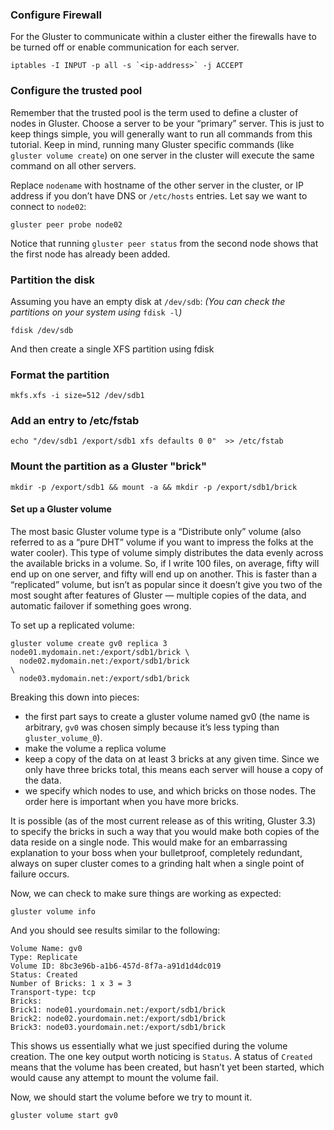 ### Configure Firewall

For the Gluster to communicate within a cluster either the firewalls
have to be turned off or enable communication for each server.


```{ .console .no-copy }
iptables -I INPUT -p all -s `<ip-address>` -j ACCEPT
```

### Configure the trusted pool

Remember that the trusted pool is the term used to define a cluster of
nodes in Gluster. Choose a server to be your “primary” server. This is
just to keep things simple, you will generally want to run all commands
from this tutorial. Keep in mind, running many Gluster specific commands
(like `gluster volume create`) on one server in the cluster will
execute the same command on all other servers.

Replace `nodename` with hostname of the other server in the cluster,
or IP address if you don’t have DNS or `/etc/hosts` entries.
Let say we want to connect to `node02`:

```console
gluster peer probe node02
```

Notice that running `gluster peer status` from the second node shows
that the first node has already been added.

### Partition the disk

Assuming you have an empty disk at `/dev/sdb`: _(You can check the partitions on your system using_ `fdisk -l`_)_

```console
fdisk /dev/sdb
```

And then create a single XFS partition using fdisk

### Format the partition

```console
mkfs.xfs -i size=512 /dev/sdb1
```

### Add an entry to /etc/fstab

```console
echo "/dev/sdb1 /export/sdb1 xfs defaults 0 0"  >> /etc/fstab
```

### Mount the partition as a Gluster "brick"

```console
mkdir -p /export/sdb1 && mount -a && mkdir -p /export/sdb1/brick
```

#### Set up a Gluster volume

The most basic Gluster volume type is a “Distribute only” volume (also
referred to as a “pure DHT” volume if you want to impress the folks at
the water cooler). This type of volume simply distributes the data
evenly across the available bricks in a volume. So, if I write 100
files, on average, fifty will end up on one server, and fifty will end
up on another. This is faster than a “replicated” volume, but isn’t as
popular since it doesn’t give you two of the most sought after features
of Gluster — multiple copies of the data, and automatic failover if
something goes wrong.

To set up a replicated volume:

```console
gluster volume create gv0 replica 3 node01.mydomain.net:/export/sdb1/brick \
  node02.mydomain.net:/export/sdb1/brick                                   \
  node03.mydomain.net:/export/sdb1/brick
```

Breaking this down into pieces:

- the first part says to create a gluster volume named gv0
  (the name is arbitrary, `gv0` was chosen simply because
  it’s less typing than `gluster_volume_0`).
- make the volume a replica volume
- keep a copy of the data on at least 3 bricks at any given time.
  Since we only have three bricks total, this
  means each server will house a copy of the data.
- we specify which nodes to use, and which bricks on those nodes. The order here is
  important when you have more bricks.

It is possible (as of the most current release as of this writing, Gluster 3.3)
to specify the bricks in such a way that you would make both copies of the data reside on a
single node. This would make for an embarrassing explanation to your
boss when your bulletproof, completely redundant, always on super
cluster comes to a grinding halt when a single point of failure occurs.

Now, we can check to make sure things are working as expected:

```console
gluster volume info
```

And you should see results similar to the following:

```{ .text .no-copy }
Volume Name: gv0
Type: Replicate
Volume ID: 8bc3e96b-a1b6-457d-8f7a-a91d1d4dc019
Status: Created
Number of Bricks: 1 x 3 = 3
Transport-type: tcp
Bricks:
Brick1: node01.yourdomain.net:/export/sdb1/brick
Brick2: node02.yourdomain.net:/export/sdb1/brick
Brick3: node03.yourdomain.net:/export/sdb1/brick
```

This shows us essentially what we just specified during the volume
creation. The one key output worth noticing is `Status`.
A status of `Created` means that the volume has been created,
but hasn’t yet been started, which would cause any attempt to mount the volume fail.

Now, we should start the volume before we try to mount it.

```console
gluster volume start gv0
```
